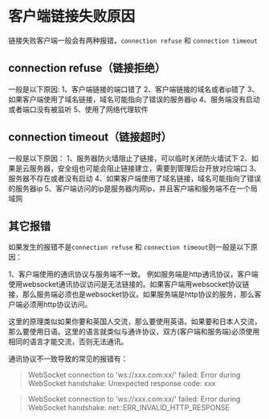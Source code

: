 # 客户端链接失败原因

链接失败客户端一般会有两种报错，```connection refuse``` 和 ```connection timeout```

## connection refuse（链接拒绝）
 
一般是以下原因:
1、客户端链接的端口错了
2、客户端链接的域名或者ip错了
3、如果客户端使用了域名链接，域名可能指向了错误的服务器ip
4、服务端没有启动或者端口没有被监听
5、使用了网络代理软件

## connection timeout（链接超时）
 
一般是以下原因：
1、服务器防火墙阻止了链接，可以临时关闭防火墙试下
2、如果是云服务器，安全组也可能会阻止链接建立，需要到管理后台开放对应端口
3、服务器不存在或者没有启动
4、如果客户端使用了域名链接，域名可能指向了错误的服务器ip
5、客户端访问的ip是服务器内网ip，并且客户端和服务端不在一个局域网

## 其它报错
如果发生的报错不是```connection refuse``` 和 ```connection timeout```则一般是以下原因：

1、客户端使用的通讯协议与服务端不一致。
例如服务端是http通讯协议，客户端使用websocket通讯协议访问是无法链接的。如果客户端用websocket协议链接，那么服务端必须也是websocket协议。如果服务端是http协议的服务，那么客户端必须用http协议访问。

这里的原理类似如果你要和英国人交流，那么要使用英语。如果要和日本人交流，那么要使用日语。这里的语言就类似与通许协议，双方(客户端和服务端)必须使用相同的语言才能交流，否则无法通讯。

通讯协议不一致导致的常见的报错有：

> WebSocket connection to 'ws://xxx.com:xx/' failed: Error during WebSocket handshake: Unexpected response code: xxx

> WebSocket connection to 'ws://xxx.com:xx/' failed: Error during WebSocket handshake: net::ERR_INVALID_HTTP_RESPONSE




